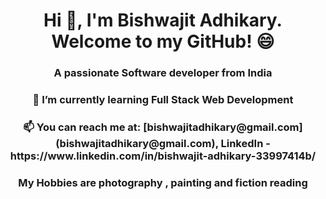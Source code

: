 <h1 align="center">Hi 👋, I'm Bishwajit Adhikary. Welcome to my GitHub! 😄</h1>
<h3 align="center">A passionate Software developer from India</h3>
<h3 align="center">🌱 I’m currently learning Full Stack Web Development</h3>
<h3 align="center"> 📫 You can reach me at: [bishwajitadhikary@gmail.com](bishwajitadhikary@gmail.com), LinkedIn - https://www.linkedin.com/in/bishwajit-adhikary-33997414b/ </h3>
<h3 align="center"> My Hobbies are photography , painting and fiction reading  </h3>


